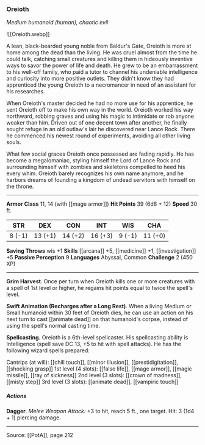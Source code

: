 ### Oreioth
_Medium humanoid (human), chaotic evil_

![[Oreioth.webp]]

A lean, black-bearded young noble from Baldur's Gate, Oreioth is more at home among the dead than the living. He was cruel almost from the time he could talk, catching small creatures and killing them in hideously inventive ways to savor the power of life and death. He grew to be an embarrassment to his well-off family, who paid a tutor to channel his undeniable intelligence and curiosity into more positive outlets. They didn't know they had apprenticed the young Oreioth to a necromancer in need of an assistant for his researches.

When Oreioth's master decided he had no more use for his apprentice, he sent Oreioth off to make his own way in the world. Oreioth worked his way northward, robbing graves and using his magic to intimidate or rob anyone weaker than him. Driven out of one decent town after another, he finally sought refuge in an old outlaw's lair he discovered near Lance Rock. There he commenced his newest round of experiments, avoiding all other living souls.

What few social graces Oreioth once possessed are fading rapidly. He has become a megalomaniac, styling himself the Lord of Lance Rock and surrounding himself with zombies and skeletons compelled to heed his every whim. Oreioth barely recognizes his own name anymore, and he harbors dreams of founding a kingdom of undead servitors with himself on the throne.






---

**Armor Class** 11, 14 (with [[mage armor]])
**Hit Points** 39 (6d8 + 12)
**Speed** 30 ft.

| STR     | DEX     | CON     | INT     | WIS     | CHA     |
|---------|---------|---------|---------|---------|---------|
| 8 (-1) | 13 (+1) | 14 (+2) | 16 (+3) | 9 (-1) | 11 (+0) |

**Saving Throws** wis +1
**Skills** [[arcana]] +5, [[medicine]] +1, [[investigation]] +5
**Passive Perception** 9
**Languages** Abyssal, Common
**Challenge** 2 (450 XP)

---

**Grim Harvest**. Once per turn when Oreioth kills one or more creatures with a spell of 1st level or higher, he regains hit points equal to twice the spell's level.

**Swift Animation (Recharges after a Long Rest)**. When a living Medium or Small humanoid within 30 feet of Oreioth dies, he can use an action on his next turn to cast [[animate dead]] on that humanoid's corpse, instead of using the spell's normal casting time.

**Spellcasting.** Oreioth is a 6th-level spellcaster. His spellcasting ability is Intelligence (spell save DC 13, +5 to hit with spell attacks). He has the following wizard spells prepared:

Cantrips (at will): [[chill touch]], [[minor illusion]], [[prestidigitation]], [[shocking grasp]]
1st level (4 slots): [[false life]], [[mage armor]], [[magic missile]], [[ray of sickness]]
2nd level (3 slots): [[crown of madness]], [[misty step]]
3rd level (3 slots): [[animate dead]], [[vampiric touch]]

##### Actions
**Dagger**. _Melee Weapon Attack:_ +3 to hit, reach 5 ft., one target. Hit: 3 (1d4 + 1) piercing damage.


---

Source: [[PotA]], page 212